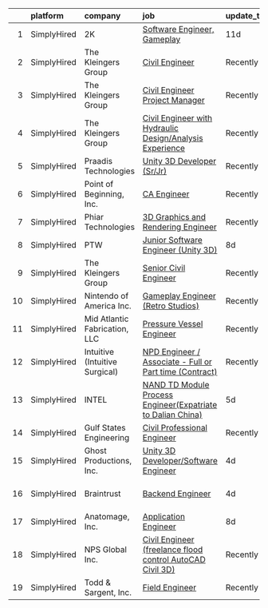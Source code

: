 

|    | platform    | company                        | job                                                                                                                                                                 | update_time   | location                     |
|---:|:------------|:-------------------------------|:--------------------------------------------------------------------------------------------------------------------------------------------------------------------|:--------------|:-----------------------------|
|  1 | SimplyHired | 2K                             | [Software Engineer, Gameplay](https://www.simplyhired.com/job/Ck_Bau3j1rR8TrYOUaS_Go7Lesixa46UXBO0hKEcP3xdzxzL1l98Iw?q=3d+engineer)                                 | 11d           | San Mateo, CA                |
|  2 | SimplyHired | The Kleingers Group            | [Civil Engineer](https://www.simplyhired.com/job/DnJr6rKuuG4FrxwNLWX31lFABXu6A-sXarVviznEjugBrY601PW-jQ?q=3d+engineer)                                              | Recently      | Westerville, OH              |
|  3 | SimplyHired | The Kleingers Group            | [Civil Engineer Project Manager](https://www.simplyhired.com/job/dNlpJMenfjtwcKV91I7CkXQwuC82L4d_n94Li-mK7dsnAJx-ErWmPQ?q=3d+engineer)                              | Recently      | West Chester, OH             |
|  4 | SimplyHired | The Kleingers Group            | [Civil Engineer with Hydraulic Design/Analysis Experience](https://www.simplyhired.com/job/AgfCe7lV1639etNRyxlGCkM0ZJkA22mPMSoPFgo9ZlMc46yZE9_Yeg?q=3d+engineer)    | Recently      | West Chester, OH             |
|  5 | SimplyHired | Praadis Technologies           | [Unity 3D Developer (Sr/Jr)](https://www.simplyhired.com/job/31hotB1dwgPWYBaitSQQZU9riUutiqrBqEYaldY05gk1bCzps8fI9g?q=3d+engineer)                                  | Recently      | Princeton, NJ                |
|  6 | SimplyHired | Point of Beginning, Inc.       | [CA Engineer](https://www.simplyhired.com/job/6ie_VS4sLKH7ELIAPQH6EOFc3VYHkfhU4Uz4YjGBQXrJDk7UcFJLKQ?q=3d+engineer)                                                 | Recently      | Wisconsin                    |
|  7 | SimplyHired | Phiar Technologies             | [3D Graphics and Rendering Engineer](https://www.simplyhired.com/job/I8CoK8QizGOSSo6DIv_jxyDJmeCUr8BVaZdJTEk7OhDxkRBq2JQ1mA?q=3d+engineer)                          | Recently      | Redwood City, CA             |
|  8 | SimplyHired | PTW                            | [Junior Software Engineer (Unity 3D)](https://www.simplyhired.com/job/1FLk4TzKqrC1oE9Vfi5XAxyoh5aYmlcOWt1ZWN_fagY5WP9iVmMbmA?q=3d+engineer)                         | 8d            | Remote                       |
|  9 | SimplyHired | The Kleingers Group            | [Senior Civil Engineer](https://www.simplyhired.com/job/GjvsJMThmtBsBJpv239TZarlFm2iVN9I5yIAF6ZRK6b_uL-YU1MQ-A?q=3d+engineer)                                       | Recently      | West Chester, OH             |
| 10 | SimplyHired | Nintendo of America Inc.       | [Gameplay Engineer (Retro Studios)](https://www.simplyhired.com/job/RXxzIoAeaDRV6ton4wJCw_2l-kYNgcb9FBFGNd4x_0QzHQ5r7p7RFA?q=3d+engineer)                           | Recently      | Austin, TX                   |
| 11 | SimplyHired | Mid Atlantic Fabrication, LLC  | [Pressure Vessel Engineer](https://www.simplyhired.com/job/QIhZGVjnuC129O75W9V724kl0YJKEyLCKxJtbT-yozbJpNvwJ3T-NQ?q=3d+engineer)                                    | Recently      | Morgantown, WV               |
| 12 | SimplyHired | Intuitive (Intuitive Surgical) | [NPD Engineer / Associate - Full or Part time (Contract)](https://www.simplyhired.com/job/xB_Qr1BFucxg0UCDQUMuTg1NZd3fGYHP3vPz7AZteN98OB89SDJKCg?q=3d+engineer)     | Recently      | Sunnyvale, CA                |
| 13 | SimplyHired | INTEL                          | [NAND TD Module Process Engineer(Expatriate to Dalian China)](https://www.simplyhired.com/job/Kf3fxFLYZLRUBpXHvJeVK7YarkZ7RgQglY8uHC_PqPIVgIxXOC-9aQ?q=3d+engineer) | 5d            | Santa Clara, CA +3 locations |
| 14 | SimplyHired | Gulf States Engineering        | [Civil Professional Engineer](https://www.simplyhired.com/job/9taWl27jEX8XivLSn97H35zpOjkyeebFo9_N6kVxdP-ZrXO6nyyFQQ?q=3d+engineer)                                 | Recently      | Mobile, AL                   |
| 15 | SimplyHired | Ghost Productions, Inc.        | [Unity 3D Developer/Software Engineer](https://www.simplyhired.com/job/bR28w56LuA2ZtG-X8c6XCLDW3aWBIu-w3NyKlCKpcIGcsazKMEIm6Q?q=3d+engineer)                        | 4d            | Remote                       |
| 16 | SimplyHired | Braintrust                     | [Backend Engineer](https://www.simplyhired.com/job/j3qYS0YOFjHfxr65_dtepILNTl-vb8foh6jUecN2NcfcLsM_vQmlGA?q=3d+engineer)                                            | 4d            | San Francisco, CA            |
| 17 | SimplyHired | Anatomage, Inc.                | [Application Engineer](https://www.simplyhired.com/job/NHjwg7boOgL43cDlDcY5eyP5xKTIMnzZ5aWIy4S3hI61h8hgCicJQA?q=3d+engineer)                                        | 8d            | Santa Clara, CA              |
| 18 | SimplyHired | NPS Global Inc.                | [Civil Engineer (freelance flood control AutoCAD Civil 3D)](https://www.simplyhired.com/job/PMymI7Ju6GepLSCuJcbL2ApUOezjhdSMjVeLrHDahWR6JxW_iYL49w?q=3d+engineer)   | Recently      | Remote                       |
| 19 | SimplyHired | Todd & Sargent, Inc.           | [Field Engineer](https://www.simplyhired.com/job/OH_0DcgoaXcglYMEBorv4JBVysztn-6ol-y0Xanlso9znHkp6GopYg?q=3d+engineer)                                              | Recently      | Hays, KS                     |